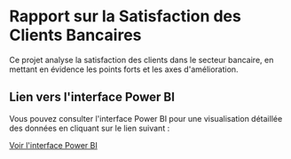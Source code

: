 # Rapport sur la Satisfaction des Clients Bancaires

Ce projet analyse la satisfaction des clients dans le secteur bancaire, en mettant en évidence les points forts et les axes d'amélioration.

## Lien vers l'interface Power BI

Vous pouvez consulter l'interface Power BI pour une visualisation détaillée des données en cliquant sur le lien suivant :

[Voir l'interface Power BI](https://app.powerbi.com/groups/b2a481ba-a388-484f-8f8f-092d22aa177a/reports/7d6fc543-ee39-4c03-8b7d-2abfd09adc7e/ReportSection?experience=power-bi)

